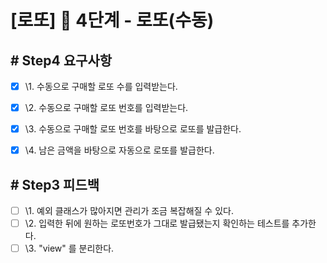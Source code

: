 # [로또] 🚀 4단계 - 로또(수동)


## # Step4 요구사항

- [x] \1. 수동으로 구매할 로또 수를 입력받는다.
- [x] \2. 수동으로 구매할 로또 번호를 입력받는다.
- [x] \3. 수동으로 구매할 로또 번호를 바탕으로 로또를 발급한다.
- [x] \4. 남은 금액을 바탕으로 자동으로 로또를 발급한다.


## # Step3 피드백

- [ ] \1. 예외 클래스가 많아지면 관리가 조금 복잡해질 수 있다.
- [ ] \2. 입력한 뒤에 원하는 로또번호가 그대로 발급됐는지 확인하는 테스트를 추가한다.
- [ ] \3. "view" 를 분리한다.
